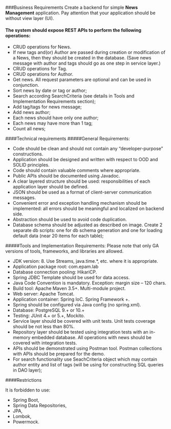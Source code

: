 ###Business Requirements
Create a backend for simple **News Management** application. Pay attention that your application should be without view layer (UI).

#### The system should expose REST APIs to perform the following operations:

* CRUD operations for News.
* If new tags and(or) Author are passed during creation or modification of a News, then they should be created in the database. (Save news message with author and tags should go as one step in service layer.)
* CRUD operations for Tag.
* CRUD operations for Author.
* Get news. All request parameters are optional and can be used in conjunction.
* Sort news by date or tag or author;
* Search according SearchCriteria (see details in Tools and Implementation Requirements section);
* Add tag/tags for news message;
* Add news author;
* Each news should have only one author;
* Each news may have more than 1 tag;
* Count all news;

####Technical requirements
#####General Requirements:
* Code should be clean and should not contain any “developer-purpose” constructions.
* Application should be designed and written with respect to OOD and SOLID principles.
* Code should contain valuable comments where appropriate.
* Public APIs should be documented using Javadoc.
* A clear layered structure should be used: responsibilities of each application layer should be defined.
* JSON should be used as a format of client-server communication messages.
* Convenient error and exception handling mechanism should be implemented: all errors should be meaningful and localized on backend side.
* Abstraction should be used to avoid code duplication.
* Database schema should be adjusted as described on image. Create 2 separate db scripts: one for db schema generation and one for loading default data (near 20 items for each table);

#####Tools and Implementation Requirements:
Please note that only GA versions of tools, frameworks, and libraries are allowed.

* JDK version: 8. Use Streams, java.time.*, etc. where it is appropriate.
* Application package root: com.epam.lab
* Database connection pooling: HikariCP.
* Spring JDBC Template should be used for data access.
* Java Code Convention is mandatory. Exception: margin size – 120 chars.
* Build tool: Apache Maven 3.5+. Multi-module project.
* Web server: Apache Tomcat.
* Application container: Spring IoC. Spring Framework +.
* Spring should be configured via Java config (no spring.xml).
* Database: PostgreSQL 9.+ or 10.+
* Testing: JUnit 4.+ or 5.+, Mockito.
* Service layer should be covered with unit tests. Unit tests coverage should be not less than 80%.
* Repository layer should be tested using integration tests with an in-memory embedded database. All operations with news should be covered with integration tests.
* APIs should be demonstrated using Postman tool. Postman collections with APIs should be prepared for the demo.
* For search functionality use SeachCriteria object which may contain author entity and list of tags (will be using for constructing SQL queries in DAO layer);

####Restrictions

It is forbidden to use:
* Spring Boot,
* Spring Data Repositories,
* JPA,
* Lombok,
* Powermock.

